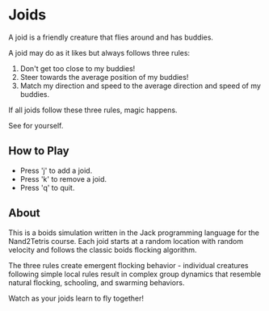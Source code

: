 # Joids

A joid is a friendly creature that flies around and has buddies.

A joid may do as it likes but always follows three rules:

1. Don't get too close to my buddies!
2. Steer towards the average position of my buddies!
3. Match my direction and speed to the average direction and speed of my buddies.

If all joids follow these three rules, magic happens.

See for yourself.

## How to Play

- Press 'j' to add a joid.
- Press 'k' to remove a joid.
- Press 'q' to quit.

## About

This is a boids simulation written in the Jack programming language for the Nand2Tetris course. Each joid starts at a random location with random velocity and follows the classic boids flocking algorithm.

The three rules create emergent flocking behavior - individual creatures following simple local rules result in complex group dynamics that resemble natural flocking, schooling, and swarming behaviors.

Watch as your joids learn to fly together!

